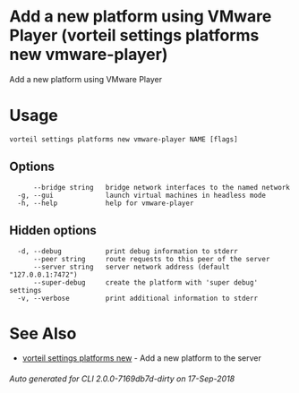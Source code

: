 # Add a new platform using VMware Player (vorteil settings platforms new vmware-player)

Add a new platform using VMware Player

# Usage

```
vorteil settings platforms new vmware-player NAME [flags]
```

## Options

```
      --bridge string   bridge network interfaces to the named network
  -g, --gui             launch virtual machines in headless mode
  -h, --help            help for vmware-player
```

## Hidden options

```
  -d, --debug           print debug information to stderr
      --peer string     route requests to this peer of the server
      --server string   server network address (default "127.0.0.1:7472")
      --super-debug     create the platform with 'super debug' settings
  -v, --verbose         print additional information to stderr
```

# See Also

* [vorteil settings platforms new](../platforms_new)	 - Add a new platform to the server

###### Auto generated for CLI 2.0.0-7169db7d-dirty on 17-Sep-2018
